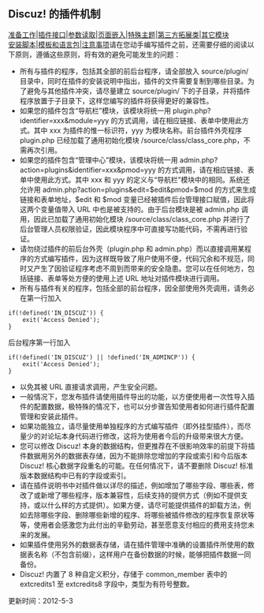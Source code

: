 ## Discuz! 的插件机制
[准备工作](?ac=document&page=dev_plugin)|[插件接口](?ac=document&page=plugin_module)|[参数读取](?ac=document&page=plugin_vars)|[页面嵌入](?ac=document&page=plugin_hook)|[特殊主题](?ac=document&page=plugin_specialthread)|[第三方拓展类](?ac=document&page=plugin_classes)|[其它模块](?ac=document&page=plugin_other_module)  
[安装脚本](?ac=document&page=plugin_install)|[模板和语言包](?ac=document&page=plugin_language)|[注意事项](?ac=document&page=plugin_notice)请在您动手编写插件之前，还需要仔细的阅读以下原则，遵循这些原则，将有效的避免可能发生的问题： 

- 所有与插件的程序，包括其全部的前后台程序，请全部放入 source/plugin/ 目录中，同时在插件的安装说明中指出，插件的文件需要复制到哪些目录。为了避免与其他插件冲突，请尽量建立 source/plugin/ 下的子目录，并将插件程序放置于子目录下，这样您编写的插件将获得更好的兼容性。 
- 如果您的插件包含“导航栏”模块，该模块将统一用 plugin.php?identifier=xxx&module=yyy 的方式调用，请在相应链接、表单中使用此方式。其中 xxx 为插件的惟一标识符，yyy 为模块名称。前台插件外壳程序 plugin.php 已经加载了通用初始化模块 /source/class/class_core.php，不需再次引用。 
- 如果您的插件包含“管理中心”模块，该模块将统一用 admin.php?action=plugins&identifier=xxx&pmod=yyy 的方式调用，请在相应链接、表单中使用此方式。其中 xxx 和 yyy 的定义与“导航栏”模块中的相同。系统还允许用 admin.php?action=plugins&edit=$edit&pmod=$mod 的方式来生成链接和表单地址，$edit 和 $mod 变量已经被插件后台管理接口赋值，因此将这两个变量值带入 URL 中也是被支持的。由于后台模块是被 admin.php 调用，因此已加载了通用初始化模块 /source/class/class_core.php 并进行了后台管理人员权限验证，因此模块程序中可直接写功能代码，不需再进行验证。 
- 请勿绕过插件的前后台外壳（plugin.php 和 admin.php）而以直接调用某程序的方式编写插件，因为这样既导致了用户使用不便，代码冗余和不规范，同时又产生了因验证程序考虑不周到而带来的安全隐患。您可以在任何地方，包括链接、表单等处方便的使用上述 URL 地址对插件模块进行调用。 
- 所有与插件有关的程序，包括全部的前台程序，因全部使用外壳调用，请务必在第一行加入 

```	
if(!defined('IN_DISCUZ')) {
	exit('Access Denied');
}

```
后台程序第一行加入 

```	
if(!defined('IN_DISCUZ') || !defined('IN_ADMINCP')) {
	exit('Access Denied');
}

```
- 以免其被 URL 直接请求调用，产生安全问题。 
- 一般情况下，您发布插件请使用插件导出的功能，以方便使用者一次性导入插件的配置数据，极特殊的情况下，也可以分步骤告知使用者如何进行插件配置管理和安装此插件。 
- 如果功能独立，请尽量使用单独程序的方式编写插件（即外挂型插件），而尽量少的对论坛本身代码进行修改，这将为使用者今后的升级带来很大方便。 
- 您可以修改 Discuz! 本身的数据结构，但更推荐在不很影响效率的前提下将插件数据用另外的数据表存储，因为不能排除您增加的字段或索引和今后版本 Discuz! 核心数据字段重名的可能。在任何情况下，请不要删除 Discuz! 标准版本数据结构中已有的字段或索引。 
- 请在插件说明书中对插件做以详尽的描述，例如增加了哪些字段、哪些表，修改了或新增了哪些程序，版本兼容性，后续支持的提供方式（例如不提供支持，或以什么样的方式提供）。如果方便，请尽可能提供插件的卸载方法，例如去除哪些字段、删除哪些新增的程序、将哪些被插件修改的程序恢复原状等等，使用者会感激您为此付出的辛勤劳动，甚至愿意支付相应的费用支持您未来的发展。 
- 如果插件使用另外的数据表存储，请在插件管理中准确的设置插件所使用的数据表名称（不包含前缀），这样用户在备份数据的时候，能够把插件数据一同备份。 
- Discuz! 内置了 8 种自定义积分，存储于 common_member 表中的 extcredits1 至 extcredits8 字段中，类型为有符号整数。 

更新时间：2012-5-3

